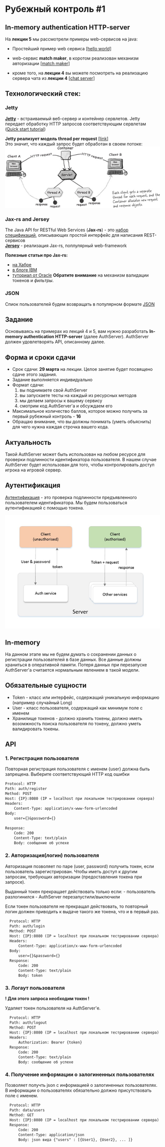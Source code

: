 # Рубежный контроль \#1

## In-memory authentication HTTP-server

На **лекции 5** мы рассмотрели примеры web-сервисов на java:  
- Простейший пример web сервиса
[[hello world]](https://github.com/rybalkinsd/atom/tree/master/lecture05/src/main/java/ru/atom/jersey/hw)

- web-сервис **match maker**, в коротом реализован механизм авторизации
[[match maker]](https://github.com/rybalkinsd/atom/tree/master/lecture05/src/main/java/ru/atom/jersey/mm)

- кроме того, на **лекции 4** вы можете посмотреть на реализацию сервера чата из **лекции 4**
[[chat server]](https://github.com/rybalkinsd/atom/tree/master/lecture04/src/main/java/ru/atom/http/server)

## Технологический стек:
### Jetty
**[Jetty](http://www.eclipse.org/jetty/)** - встраиваемый веб-сервер и контейнер сервлетов.
Jetty передает обработку HTTP запросов соответствующим сервлетам ([Quick start tutorial](https://www.eclipse.org/jetty/documentation/current/quick-start.html))

**Jetty реализует модель thread per request** [[link]](http://stackoverflow.com/questions/15217524/what-is-the-difference-between-thread-per-connection-vs-thread-per-request)  
Это значит, что каждый запрос будет обработан в своем потоке:
![](thread_per_request.jpg)

### Jax-rs and Jersey
The Java API for RESTful Web Services (**Jax-rs**) - это [набор спецификаций](https://jcp.org/en/jsr/detail?id=311), описывающих простой интерфейс для написания REST-сервисов  
**[Jersey](https://jersey.java.net/)** - реализация Jax-rs, поплулярный web-framework

**Полезные статьи про Jax-rs:**
- [на Хабре](https://habrahabr.ru/post/140181/)
- [в блоге IBM](https://www.ibm.com/developerworks/ru/library/wa-jaxrs/)
- [туториал от Oracle](http://docs.oracle.com/javaee/6/tutorial/doc/gilik.html)
**Обратите внимание** на механизм валидации токенов и *фильтры*.

### JSON
Спиок пользователей будем возвращать в популярном формате [JSON](https://www.w3schools.com/js/js_json_intro.asp)

## Задание
Основываясь на примерах из лекций 4 и 5, вам нужно разработать **In-memory authentication HTTP-server** (далее AuthServer).
AuthServer должен удовлетворять API, описанному далее.

## Форма и сроки сдачи
- Срок сдачи: **29 марта** на лекции. Целое занятие будет посвящено сдаче этого задания.
- Задание выполняется индивидуально
- Формат сдачи:
    1. вы поднимаете свой AuthServer
    2. вы запускаете тесты на каждый из ресурсных методов
    3. мы делаем запросы к вашему сервису 
    4. смотрим код AuthServer'а и обсуждаем его    
- Максимальное количество баллов, которое можно получить за первый рубежный контроль - **16**
- Обращаю внимание, что вы должны понимать (уметь объяснить) для чего нужна каждая строчка вашего кода.

## Актуальность
Такой AuthServer может быть использован на любом ресурсе для проверки подлинности идентификатора пользователя.
В нашем случае AuthServer будет использован для того, чтобы контролировать доступ игрока на игровой сервер.

## Аутентификация
[Аутентификация](https://ru.wikipedia.org/wiki/%D0%90%D1%83%D1%82%D0%B5%D0%BD%D1%82%D0%B8%D1%84%D0%B8%D0%BA%D0%B0%D1%86%D0%B8%D1%8F_%D0%B2_%D0%98%D0%BD%D1%82%D0%B5%D1%80%D0%BD%D0%B5%D1%82%D0%B5) - 
это проверка подлинности предъявленного пользователем идентификатора.
Мы будем пользоваться аутентификацией с помощью токена.

![](auth_schema.jpg)

## In-memory
На данном этапе мы не будем думать о сохранении данных о регистрации пользователей в базе данных. 
Все данные должны храниться в оперативной памяти. Потеря данных при перезапуске AuthServer'а считается нормальным явлением в такой модели.


## Обязательные сущности
- Token - класс или интерфейс, содержащий уникальную информацию (например случайный Long)
- User - класс пользователя, содержащий как минимум поле с именем
- Хранилище токенов - должно хранить токены, должно иметь возомжность поиска пользователя по токену, должно уметь валидировать токены.

## API
### 1. Регистрация пользователя

  Повторная регистрация пользователя c именем {user} должна быть запрещена. Выберите соответствующий HTTP код ошибки
  ```
  Protocol: HTTP
  Path: auth/register
  Method: POST
  Host: {IP}:8080 (IP = localhost при локальном тестрировании сервера)
  Headers:
      Content-Type: application/x-www-form-urlencoded
  Body:
      user={}&password={}

  Response: 
      Code: 200
      Content-Type: text/plain
      Body: сообщение об успехе
  ```
### 2. Авторизация(логин) пользователя

  Авторизация позволяет по паре (user, password) получить токен, если пользователь зарегистрирован. Чтобы иметь доступ к другим запросам, требующих авторизации (предоставления токена при запросе).
  
  Выданный токен прекращает действовать только если:
    - пользователь разлогинился
    - AuthServer перезапустили/выключили
    
  Если токен пользователя не прекращал действовать, то повторный логин должен приводить к выдаче такого же токена, что и в первый раз.
  ```
    Protocol: HTTP
    Path: auth/login
    Method: POST
    Host: {IP}:8080 (IP = localhost при локальном тестрировании сервера)
    Headers:
        Content-Type: application/x-www-form-urlencoded
    Body:
        user={}&password={}
    Response: 
        Code: 200
        Сontent-Type: text/plain
        Body: token
  ```

### 3. Логаут пользователя

  **! Для этого запроса необходим токен !**
  
  Удаляет токен пользователя на AuthServer'е. 
  ```
    Protocol: HTTP
    Path: auth/logout
    Method: POST
    Host: {IP}:8080 (IP = localhost при локальном тестрировании сервера)
    Headers:
        Authorization: Bearer {token}
    Response:
        Code: 200
        Сontent-Type: text/plain
        Body: сообщение об успехе
  ```
  
  
### 4. Получение информации о залогиненных пользователях

  Позволяет получть json с информацией о залогиненных пользователях. В информации о пользователях обязательно должно присутствовать поле с именем.  
  ```
    Protocol: HTTP
    Path: data/users
    Method: GET
    Host: {IP}:8080 (IP = localhost при локальном тестрировании сервера)
    Response: 
        Code: 200
        Сontent-Type: application/json
        Body: json вида {"users" : [{User1}, {User2}, ... ]}
  ```
